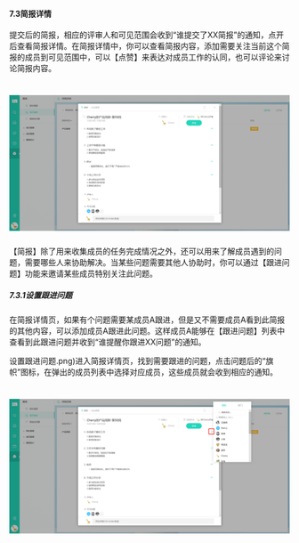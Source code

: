 #### 7.3简报详情	

提交后的简报，相应的评审人和可见范围会收到“谁提交了XX简报”的通知，点开后查看简报详情。在简报详情中，你可以查看简报内容，添加需要关注当前这个简报的成员到可见范围中，可以【点赞】来表达对成员工作的认同，也可以评论来讨论简报内容。

# ![](/assets/7.3简报详情2.png)

【简报】除了用来收集成员的任务完成情况之外，还可以用来了解成员遇到的问题，需要哪些人来协助解决。当某些问题需要其他人协助时，你可以通过【跟进问题】功能来邀请某些成员特别关注此问题。

##### 7.3.1设置跟进问题

在简报详情页，如果有个问题需要某成员A跟进，但是又不需要成员A看到此简报的其他内容，可以添加成员A跟进此问题。这样成员A能够在【跟进问题】列表中查看到此跟进问题并收到“谁提醒你跟进XX问题”的通知。

设置跟进问题.png)进入简报详情页，找到需要跟进的问题，点击问题后的“旗帜”图标，在弹出的成员列表中选择对应成员，这些成员就会收到相应的通知。

# ![](/assets/7.3.1设置跟进问题.png)